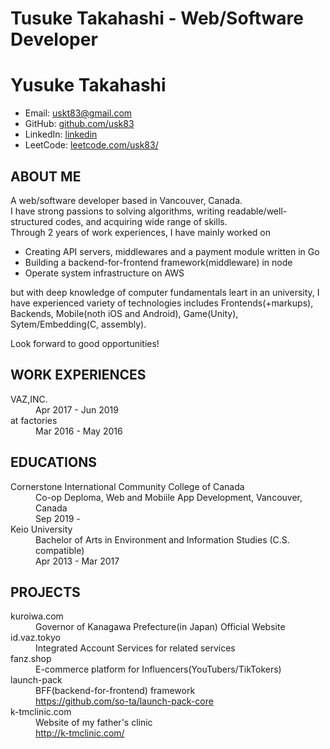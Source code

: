 Tusuke Takahashi - Web/Software Developer
================================================

# Yusuke Takahashi

- Email: uskt83@gmail.com
- GitHub: [github.com/usk83](https://github.com/usk83)
- LinkedIn: [linkedin](https://www.linkedin.com/in/%E4%BD%91%E5%85%81-%E9%AB%98%E6%A9%8B-066183bb/)
- LeetCode: [leetcode.com/usk83/](https://leetcode.com/usk83/)

<h2>ABOUT ME</h2>
<p>
  A web/software developer based in Vancouver, Canada.<br>
  I have strong passions to solving algorithms, writing readable/well-structured codes, and acquiring wide range of skills.<br>
  Through 2 years of work experiences, I have mainly worked on
  <ul>
    <li>Creating API servers, middlewares and a payment module written in Go</li>
    <li>Building a backend-for-frontend framework(middleware) in node</li>
    <li>Operate system infrastructure on AWS</li>
  </ul>
  but with deep knowledge of computer fundamentals leart in an university, I have experienced variety of technologies includes Frontends(+markups), Backends, Mobile(noth iOS and Android), Game(Unity), Sytem/Embedding(C, assembly).
</p>
<p>Look forward to good opportunities!</p>

<h2>WORK EXPERIENCES</h2>
<dl>
  <dt>VAZ,INC.</dt>
  <dd>Apr 2017 - Jun 2019</dd>

  <dt>at factories</dt>
  <dd>Mar 2016 - May 2016</dd>
</dl>

<h2>EDUCATIONS</h2>
<dl>
  <dt>Cornerstone International Community College of Canada</dt>
  <dd>Co-op Deploma, Web and Mobiile App Development, Vancouver, Canada</dd>
  <dd>Sep 2019 -</dd>

  <dt>Keio University</dt>
  <dd>Bachelor of Arts in Environment and Information Studies (C.S. compatible)</dd>
  <dd>Apr 2013 - Mar 2017</dd>
</dl>


<h2>PROJECTS</h2>
<dl>
  <dt>kuroiwa.com</dt>
  <dd>Governor of Kanagawa Prefecture(in Japan) Official Website</dd>

  <dt>id.vaz.tokyo</dt>
  <dd>Integrated Account Services for related services</dd>

  <dt>fanz.shop</dt>
  <dd>E-commerce platform for Influencers(YouTubers/TikTokers)</dd>

  <dt>launch-pack</dt>
  <dd>BFF(backend-for-frontend) framework</dd>
  <dd><a href="https://github.com/so-ta/launch-pack-core" title="">https://github.com/so-ta/launch-pack-core</a></dd>

  <dt>k-tmclinic.com</dt>
  <dd>Website of my father's clinic</dd>
  <dd><a href="http://k-tmclinic.com/" title="">http://k-tmclinic.com/</a></dd>
</dl>
